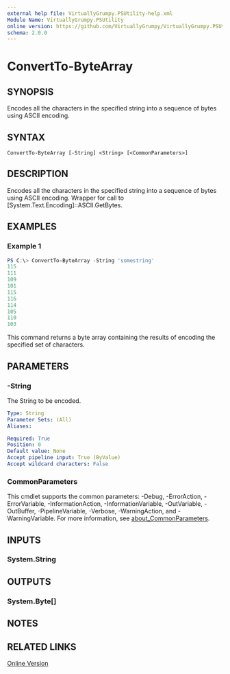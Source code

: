 ```yaml
---
external help file: VirtuallyGrumpy.PSUtility-help.xml
Module Name: VirtuallyGrumpy.PSUtility
online version: https://github.com/VirtuallyGrumpy/VirtuallyGrumpy.PSUtility/blob/main/docs/ConvertTo-ByteArray.md
schema: 2.0.0
---
```


# ConvertTo-ByteArray

## SYNOPSIS
Encodes all the characters in the specified string into a sequence of bytes using ASCII encoding.

## SYNTAX

```
ConvertTo-ByteArray [-String] <String> [<CommonParameters>]
```

## DESCRIPTION
Encodes all the characters in the specified string into a sequence of bytes using ASCII encoding.
Wrapper for call to [System.Text.Encoding]::ASCII.GetBytes.

## EXAMPLES

### Example 1
```powershell
PS C:\> ConvertTo-ByteArray -String 'somestring'
115
111
109
101
115
116
114
105
110
103
```

This command returns a byte array containing the results of encoding the specified set of characters.

## PARAMETERS

### -String
The String to be encoded.

```yaml
Type: String
Parameter Sets: (All)
Aliases:

Required: True
Position: 0
Default value: None
Accept pipeline input: True (ByValue)
Accept wildcard characters: False
```

### CommonParameters
This cmdlet supports the common parameters: -Debug, -ErrorAction, -ErrorVariable, -InformationAction, -InformationVariable, -OutVariable, -OutBuffer, -PipelineVariable, -Verbose, -WarningAction, and -WarningVariable. For more information, see [about_CommonParameters](http://go.microsoft.com/fwlink/?LinkID=113216).

## INPUTS

### System.String
## OUTPUTS

### System.Byte[]
## NOTES

## RELATED LINKS

[Online Version](https://github.com/VirtuallyGrumpy/VirtuallyGrumpy.PSUtility/blob/main/docs/ConvertTo-ByteArray.md)